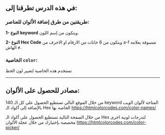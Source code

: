 ## في هذه الدرس تطرقنا إلى:

###  طريقتين من طرق إضافة الألوان للعناصر:

**1- النوع keyword** ويتكون من إسم اللون.

**2- النوع Hex Code** ويتكون من 6 خانات من الارقام او الاحرف من a-f مسبوقة بعلامة الهاش `#`.

###  الخاصية `color`:
تستخدم هذه الخاصية لتغيير لون الخط

---

## مصادر للحصول على الألوان:

من خلال الموقع التالي تستطيع الحصول على كل الـ 140 keyword المتاحة لألوان الويب بالإضافة إلى أكواد الـ Hex الخاصة بها
https://htmlcolorcodes.com/color-names/

من خلال الصفحة التالية تستطيع الحصول على أكواد الـ Hex لتدرجات لونية اخرى مخصصة بإختيارك من خلال عجلة الألوان
https://htmlcolorcodes.com/color-picker/